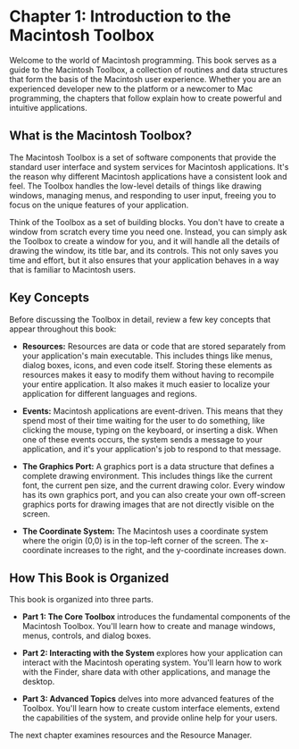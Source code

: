 # Chapter 1: Introduction to the Macintosh Toolbox

Welcome to the world of Macintosh programming. This book serves as a guide to the Macintosh Toolbox, a collection of routines and data structures that form the basis of the Macintosh user experience. Whether you are an experienced developer new to the platform or a newcomer to Mac programming, the chapters that follow explain how to create powerful and intuitive applications.

## What is the Macintosh Toolbox?

The Macintosh Toolbox is a set of software components that provide the standard user interface and system services for Macintosh applications. It's the reason why different Macintosh applications have a consistent look and feel. The Toolbox handles the low-level details of things like drawing windows, managing menus, and responding to user input, freeing you to focus on the unique features of your application.

Think of the Toolbox as a set of building blocks. You don't have to create a window from scratch every time you need one. Instead, you can simply ask the Toolbox to create a window for you, and it will handle all the details of drawing the window, its title bar, and its controls. This not only saves you time and effort, but it also ensures that your application behaves in a way that is familiar to Macintosh users.

## Key Concepts

Before discussing the Toolbox in detail, review a few key concepts that appear throughout this book:

*   **Resources:** Resources are data or code that are stored separately from your application's main executable. This includes things like menus, dialog boxes, icons, and even code itself. Storing these elements as resources makes it easy to modify them without having to recompile your entire application. It also makes it much easier to localize your application for different languages and regions.

*   **Events:** Macintosh applications are event-driven. This means that they spend most of their time waiting for the user to do something, like clicking the mouse, typing on the keyboard, or inserting a disk. When one of these events occurs, the system sends a message to your application, and it's your application's job to respond to that message.

*   **The Graphics Port:** A graphics port is a data structure that defines a complete drawing environment. This includes things like the current font, the current pen size, and the current drawing color. Every window has its own graphics port, and you can also create your own off-screen graphics ports for drawing images that are not directly visible on the screen.

*   **The Coordinate System:** The Macintosh uses a coordinate system where the origin (0,0) is in the top-left corner of the screen. The x-coordinate increases to the right, and the y-coordinate increases down.

## How This Book is Organized

This book is organized into three parts.

*   **Part 1: The Core Toolbox** introduces the fundamental components of the Macintosh Toolbox. You'll learn how to create and manage windows, menus, controls, and dialog boxes.

*   **Part 2: Interacting with the System** explores how your application can interact with the Macintosh operating system. You'll learn how to work with the Finder, share data with other applications, and manage the desktop.

*   **Part 3: Advanced Topics** delves into more advanced features of the Toolbox. You'll learn how to create custom interface elements, extend the capabilities of the system, and provide online help for your users.

The next chapter examines resources and the Resource Manager.
